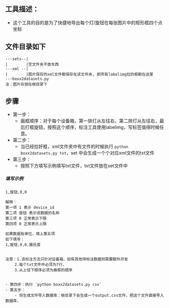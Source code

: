 ## 工具描述：
- 这个工具的目的是为了快捷地导出每个灯/旋钮在每张图片中的矩形框四个点坐标
## 文件目录如下
```
---sets--|
|        |空文件夹不放东西
---xml --|
|        |图片保存的xml文件都保存在该文件夹, 即所有labelimg拉的框都在这里
---boxx2datasets.py
注：图片存放在根目录下
```
## 步骤
- 第一步：
    - 画框顺序：对于每个设备箱，第一排灯从左往右，第二排灯从左往右，最后打框旋钮，按照这个顺序，标注工具使用labelimg，写标签值得时候任意。
- 第二步：
    - 当已经拉好框，xml文件夹中有文件的时候执行 `python boxx2datasets.py txt`，set 中会生成一个个对应xml文件的txt文件
- 第三步：
    - 按照下方填写示例填写txt文件，txt文件放在set文件中
##### 填写示例
```
1,旋钮,0,0
```
    解释：
    第一项 1 表示 device_id
    第二项 旋钮 表示该数据的名称
    第三项 0 正常表示下限
    第四项 0 正常表示上限

    如果数据有单位，填上第五项
    如下填写：
    1,旋钮,0,0,摄氏度


    注意：1.该标注方法只针对设备箱，如有其他待标注数据则需要额外开发
        2.每个txt文件中必须为7行，
        3.从上往下顺序必须为画框的顺序
```

- 第四步：执行 `python boxx2datasets.py csv`
- 第五步：
    - 将生成文件导入数据库：根目录下会生成一个output.csv文件，把这个文件直接导入数据库，

